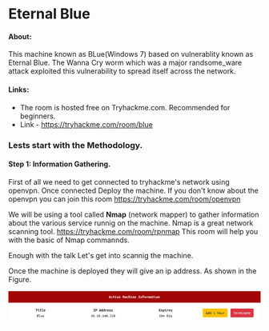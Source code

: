 # Eternal Blue 
#### About: 
  This machine known as BLue(Windows 7) based on vulnerablity known as Eternal Blue. The Wanna Cry worm which was a major randsome_ware attack exploited this vulnerability to spread itself across the network.
#### Links: 
* The room is hosted free on Tryhackme.com. Recommended for beginners.
* Link - https://tryhackme.com/room/blue

### Lests start with the Methodology.

#### Step 1: Information Gathering.
First of all we need to get connected to tryhackme's network using openvpn. Once connected Deploy the machine. 
If you don't know about the openvpn you can join this room https://tryhackme.com/room/openvpn

We will be using a tool called **Nmap** (network mapper) to gather information about the various service runnig on the machine.
Nmap is a great network scanning tool. https://tryhackme.com/room/rpnmap This room will help you with the basic of Nmap commannds.  

Enough with the talk Let's get into scannig the machine.
 
 Once the machine is deployed they will give an ip address. As shown in the Figure.

![ip](https://github.com/MAD7777/TryHackMe/blob/master/Eternal_Blue/images/ip.PNG)
